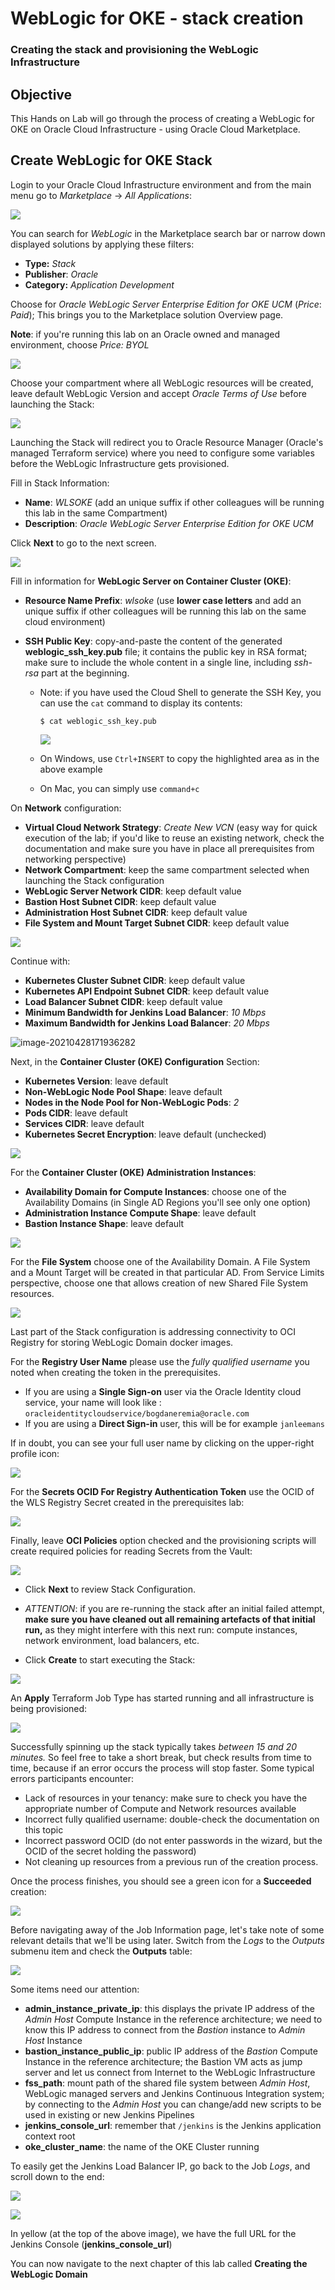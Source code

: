 # WebLogic for OKE - stack creation

### Creating the stack and provisioning the WebLogic Infrastructure



## Objective

This Hands on Lab will go through the process of creating a WebLogic for OKE on Oracle CIoud Infrastructure - using Oracle Cloud Marketplace.



## Create WebLogic for OKE Stack

Login to your Oracle Cloud Infrastructure environment and from the main menu go to *Marketplace* -> *All Applications*:

![](images/wlsforocionoke/image-010.png)



You can search for *WebLogic* in the Marketplace search bar or narrow down displayed solutions by applying these filters:

- **Type:** *Stack*
- **Publisher**: *Oracle*
- **Category:** *Application Development*

Choose for *Oracle WebLogic Server Enterprise Edition for OKE UCM* (*Price*: *Paid*); This brings you to the Marketplace solution Overview page.

**Note**: if you're running this lab on an Oracle owned and managed environment, choose *Price: BYOL*

![](images/wlsforocionoke/image-020.png)



Choose your compartment where all WebLogic resources will be created, leave default WebLogic Version and accept *Oracle Terms of Use* before launching the Stack:

![](images/wlsforocionoke/image-030.png)



Launching the Stack will redirect you to Oracle Resource Manager (Oracle's managed Terraform service) where you need to configure some variables before the WebLogic Infrastructure gets provisioned.

Fill in Stack Information:

- **Name**: *WLSOKE* (add an unique suffix if other colleagues will be running this lab in the same Compartment)
- **Description**: *Oracle WebLogic Server Enterprise Edition for OKE UCM*

Click **Next** to go to the next screen.

![](images/wlsforocionoke/image-040.png)



Fill in information for **WebLogic Server on Container Cluster (OKE)**:

- **Resource Name Prefix**: *wlsoke* (use **lower case letters** and add an unique suffix if other colleagues will be running this lab on the same cloud environment)

- **SSH Public Key**: copy-and-paste the content of the generated **weblogic_ssh_key.pub** file; it contains the public key in RSA format; make sure to include the whole content in a single line, including *ssh-rsa* part at the beginning.

  - Note: if you have used the Cloud Shell to generate the SSH Key, you can use the `cat` command to display its contents:

    ```
    $ cat weblogic_ssh_key.pub
    ```

    ![](images/wlsforocionoke/image-060.png)

    

  - On Windows, use `Ctrl+INSERT` to copy the highlighted area as in the above example

  - On Mac, you can simply use `command+c`




On **Network** configuration:

- **Virtual Cloud Network Strategy**: *Create New VCN* (easy way for quick execution of the lab; if you'd like to reuse an existing network, check the documentation and make sure you have in place all prerequisites from networking perspective)
- **Network Compartment**: keep the same compartment selected when launching the Stack configuration
- **WebLogic Server Network CIDR**: keep default value
- **Bastion Host Subnet CIDR**: keep default value
- **Administration Host Subnet CIDR**: keep default value
- **File System and Mount Target Subnet CIDR**: keep default value

![](images/wlsforocionoke/image-100.png)



Continue with:

- **Kubernetes Cluster Subnet CIDR**: keep default value
- **Kubernetes API Endpoint Subnet CIDR**: keep default value
- **Load Balancer Subnet CIDR**: keep default value
- **Minimum Bandwidth for Jenkins Load Balancer**: *10 Mbps*
- **Maximum Bandwidth for Jenkins  Load Balancer**: *20 Mbps*

![image-20210428171936282](images/wlsforocionoke/image-105-2.png)



Next, in the **Container Cluster (OKE) Configuration** Section:

- **Kubernetes Version**: leave default
- **Non-WebLogic Node Pool Shape**: leave default
- **Nodes in the Node Pool for Non-WebLogic Pods**: *2*
- **Pods CIDR**: leave default
- **Services CIDR**: leave default
- **Kubernetes Secret Encryption**: leave default (unchecked)

![](images/wlsforocionoke/image-080-2.png) 



For the **Container Cluster (OKE) Administration Instances**:

- **Availability Domain for Compute Instances**: choose one of the Availability Domains (in Single AD Regions you'll see only one option)
- **Administration Instance Compute Shape**: leave default
- **Bastion Instance Shape**: leave default

![](images/wlsforocionoke/image-090.png)



For the **File System** choose one of the Availability Domain. A File System and a Mount Target will be created in that particular AD. From Service Limits perspective, choose one that allows creation of new Shared File System resources.

![](images/wlsforocionoke/image-110-2.png)



Last part of the Stack configuration is addressing connectivity to OCI Registry for storing WebLogic Domain docker images. 

For the **Registry User Name** please use the *fully qualified username* you noted when creating the token in the prerequisites. 

- If you are using a **Single Sign-on** user via the Oracle Identity cloud service, your name will look like : `oracleidentitycloudservice/bogdaneremia@oracle.com`
- If you are using a **Direct Sign-in** user, this will be for example `janleemans`

If in doubt, you can see your full user name by clicking on the upper-right profile icon:

![](images/wlsforocionokeprereq/image020.png)

For the **Secrets OCID For Registry Authentication Token** use the OCID of the WLS Registry Secret created in the prerequisites lab:

![](images/wlsforocionoke/image-130.png)



Finally, leave **OCI Policies** option checked and the provisioning scripts will create required policies for reading Secrets from the Vault:

![](images/wlsforocionoke/image-135.png)



- Click **Next** to review Stack Configuration. 

- *ATTENTION*: if you are re-running the stack after an initial failed attempt, **make sure you have cleaned out all remaining artefacts of that initial run,** as they might interfere with this next run: compute instances, network environment, load balancers, etc.  

  

- Click **Create** to start executing the Stack:

![](images/wlsforocionoke/image-140.png)



An **Apply** Terraform Job Type has started running and all infrastructure is being provisioned:

![](images/wlsforocionoke/image-150.png)



Successfully spinning up the stack typically takes *between 15 and 20 minutes.* So feel free to take a short break, but check results from time to time, because if an error occurs the process will stop faster.  Some typical errors participants encounter:

- Lack of resources in your tenancy: make sure to check you have the appropriate number of Compute and Network resources available
- Incorrect fully qualified username: double-check the documentation on this topic
- Incorrect password OCID (do not enter passwords in the wizard, but the OCID of the secret holding the password)
- Not cleaning up resources from a previous run of the creation process.

Once the process finishes, you should see a green icon for a **Succeeded** creation:

![](images/wlsforocionoke/image-160.png)



Before navigating away of the Job Information page, let's take note of some relevant details that we'll be using later. Switch from the *Logs* to the *Outputs* submenu item and check the **Outputs** table:

![](images/wlsforocionoke/image-210.png)



Some items need our attention:

- **admin_instance_private_ip**: this displays the private IP address of the *Admin Host* Compute Instance in the reference architecture; we need to know this IP address to connect from the *Bastion* instance to *Admin Host* Instance
- **bastion_instance_public_ip**: public IP address of the *Bastion* Compute Instance in the reference architecture; the Bastion VM acts as jump server and let us connect from Internet to the WebLogic Infrastructure
- **fss_path**: mount path of the shared file system between *Admin Host*, WebLogic managed servers and Jenkins Continuous Integration system; by connecting to the *Admin Host* you can change/add new scripts to be used in existing or new Jenkins Pipelines
- **jenkins_console_url**: remember that `/jenkins` is the Jenkins application context root
- **oke_cluster_name**: the name of the OKE Cluster running 



To easily get the Jenkins Load Balancer IP, go back to the Job *Logs*, and scroll down to the end:

![](images/wlsforocionoke/image-220-3.png)

![](images/wlsforocionoke/image-220-2.png)



In yellow (at the top of the above image), we have the full URL for the Jenkins Console (**jenkins_console_url**)





You can now navigate to the next chapter of this lab called **Creating the WebLogic Domain**